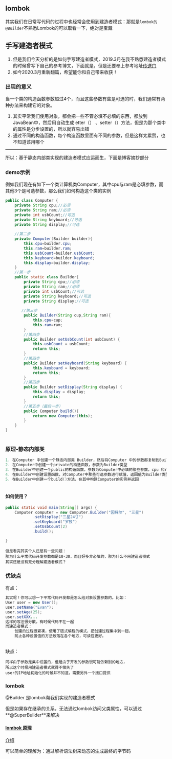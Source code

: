 ## lombok
其实我们在日常写代码的过程中也经常会使用到建造者模式：那就是`lombok的@Builder`不熟悉Lombok的可以取看一下，绝对是宝藏


## 手写建造者模式
1. 但是我们今天分析的是如何手写建造者模式，2019.3月在我不熟悉建造者模式的时候曾写下自己的参考博文，下面就是，但是还要奉上参考地址[传送门](https://blog.csdn.net/ShuSheng0007/article/details/86619675)
2. 如今2020.3月重新翻篇，希望能你和自己带来收获！
### 出现的意义
当一个类的构造函数参数超过4个，而且这些参数有些是可选的时，我们通常有两种办法来构建它的对象。
1. 其实平常我们使用对象，都会把一些不管必填不必填的东西，都放到JavaBean中，然后用自动生成 etter（） 、setter（）方法，但是为那个类中的属性是分步设置的，所以就容易出错
2. 通过不同的构造函数，每个构造函数里面有不同的参数，但是这样太累赘，也不知道该用哪个



---
所以：基于静态内部类实现的建造者模式应运而生，下面是博客摘抄部分


###  demo示例

例如我们现在有如下一个类计算机类Computer，其中cpu与ram是必填参数，而其他3个是可选参数，那么我们如何构造这个类的实例
```java
public class Computer {
    private String cpu;//必须
    private String ram;//必须
    private int usbCount;//可选
    private String keyboard;//可选
    private String display;//可选
	
	//第二步
    private Computer(Builder builder){
        this.cpu=builder.cpu;
        this.ram=builder.ram;
        this.usbCount=builder.usbCount;
        this.keyboard=builder.keyboard;
        this.display=builder.display;
    }
    //第一步
    public static class Builder{
        private String cpu;//必须
        private String ram;//必须
        private int usbCount;//可选
        private String keyboard;//可选
        private String display;//可选
       
       //第三步
        public Builder(String cup,String ram){
            this.cpu=cup;
            this.ram=ram;
        }
		//第四步
        public Builder setUsbCount(int usbCount) {
            this.usbCount = usbCount;
            return this;
        }
        //第四步
        public Builder setKeyboard(String keyboard) {
            this.keyboard = keyboard;
            return this;
        }
        //第四步
        public Builder setDisplay(String display) {
            this.display = display;
            return this;
        }
        //第五步（最后一步）        
        public Computer build(){
            return new Computer(this);
        }
    }
}
 
```
### 原理-静态内部类

```java
1. 在Computer 中创建一个静态内部类 Builder，然后将Computer 中的参数都复制到Builder类中。
2. 在Computer中创建一个private的构造函数，参数为Builder类型
3. 在Builder中创建一个public的构造函数，参数为Computer中必填的那些参数，cpu 和ram。
4. 在Builder中创建设置函数，对Computer中那些可选参数进行赋值，返回值为Builder类型的实例
5. 在Builder中创建一个build()方法，在其中构建Computer的实例并返回
 
```



####   如何使用？

```java
public static void main(String[] args) {
    Computer computer = new Computer.Builder("因特尔", "三星")
            .setDisplay("三星24寸")
            .setKeyboard("罗技")
            .setUsbCount(2)
            .build();

}
```

```
但是看完其实个人还是有一些问题：
那为什么平常代码开发参数都是10-30，而且好多非必填的，那为什么不用建造者模式
其实还是没有充分理解建造者模式？
```
### 优缺点

有点：

```java
其实呢！你可以想一下平常代码开发都是怎么给对象设置参数的。比如：
User user = new User();
user.setName("Evan");
user.setAge(25);
user.setXXX...
这样的写法很分散，有时候代码不在一起
而建造者模式：
	创建的过程很紧凑，使用了链式编程的模式，把创建过程集中到一起，
	防止各种设置值的方法散落在各个地方，可读性更好。
	
```
缺点：

```
同样由于参数是集中设置的，但是由于开发的参数很可能依赖别的地方，
所以这个时候用建造者模式就得不偿失了
user的IP地址初始化的时候并不知道，需要另外一个接口提供
```

### lombok

@Builder 是lombok帮我们实现的建造者模式

但是如果存在继承的关系，无法通过lombok访问父类属性，可以通过**@SuperBuilder**来解决

#### [lombok 原理](https://github.com/rzwitserloot/lombok/blob/master/src/core/lombok/javac/handlers/HandleBuilder.java)

[介绍](https://mp.weixin.qq.com/s/06wYZjiSdt9Ew6DUk245MQ)

可以简单的理解为：通过解析语法树来动态的生成最终的字节码

